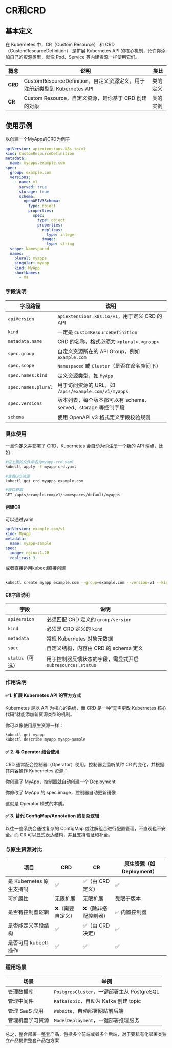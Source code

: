 # CR和CRD

## 基本定义

在 Kubernetes 中，CR（Custom Resource） 和 CRD（CustomResourceDefinition） 是扩展 Kubernetes API 的核心机制，允许你添加自己的资源类型，就像 Pod、Service 等内建资源一样使用它们。

| 概念      | 说明                                                       | 类比   |
| ------- | -------------------------------------------------------- | ---- |
| **CRD** | CustomResourceDefinition，自定义资源定义，用于注册新类型到 Kubernetes API | 类的定义 |
| **CR**  | Custom Resource，自定义资源，是你基于 CRD 创建的对象                     | 类的实例 |

## 使用示例

以创建一个MyApp的CRD为例子

```yaml
apiVersion: apiextensions.k8s.io/v1
kind: CustomResourceDefinition
metadata:
  name: myapps.example.com
spec:
  group: example.com
  versions:
    - name: v1
      served: true
      storage: true
      schema:
        openAPIV3Schema:
          type: object
          properties:
            spec:
              type: object
              properties:
                replicas:
                  type: integer
                image:
                  type: string
  scope: Namespaced
  names:
    plural: myapps
    singular: myapp
    kind: MyApp
    shortNames:
      - ma

```

### 字段说明

| 字段路径                | 说明                                          |
| ------------------- | ------------------------------------------- |
| `apiVersion`        | `apiextensions.k8s.io/v1`，用于定义 CRD 的 API    |
| `kind`              | 一定是 `CustomResourceDefinition`              |
| `metadata.name`     | CRD 的名称，格式必须为 `<plural>.<group>`            |
| `spec.group`        | 自定义资源所在的 API Group，例如 `example.com`         |
| `spec.scope`        | `Namespaced` 或 `Cluster`（是否在命名空间下）          |
| `spec.names.kind`   | 定义资源类型，如 `MyApp`                            |
| `spec.names.plural` | 用于访问资源的 URL，如 `/apis/example.com/v1/myapps` |
| `spec.versions`     | 版本列表，每个版本都可以有 schema、served、storage 等控制字段   |
| `schema`            | 使用 OpenAPI v3 格式定义字段校验规则                    |

### 具体使用

一旦你定义并部署了 CRD，Kubernetes 会自动为你注册一个新的 API 端点，比如：

```bash
#讲上面的文件命名为myapp-crd.yaml
kubectl apply -f myapp-crd.yaml

#查看CRD资源
kubectl get crd myapps.example.com

#接口获取
GET /apis/example.com/v1/namespaces/default/myapps


```

#### 创建CR

可以通过yaml

```yaml
apiVersion: example.com/v1
kind: MyApp
metadata:
  name: myapp-sample
spec:
  image: nginx:1.20
  replicas: 3
```

或者直接适用kubectl直接创建

```bash
 
kubectl create myapp example.com --group=example.com --version=v1 --kind=MyApp --plural=myapps
```

#### CR字段说明

| 字段           | 说明                                       |
| ------------ | ---------------------------------------- |
| `apiVersion` | 必须匹配 CRD 定义的 `group/version`             |
| `kind`       | 必须是 CRD 定义的 `kind`                       |
| `metadata`   | 常规 Kubernetes 对象元数据                      |
| `spec`       | 自定义结构，内容由 CRD 的 schema 定义                |
| `status`（可选） | 用于控制器反馈状态的字段，需显式开启 `subresources.status` |

### 作用说明

#### ✅1. 扩展 Kubernetes API 的官方方式

Kubernetes 是以 API 为核心的系统，而 CRD 是一种“无需更改 Kubernetes 核心代码”就能添加新资源类型的机制。

你可以像使用原生资源一样：

```bash
kubectl get myapp
kubectl describe myapp myapp-sample
```

#### ✅ 2. 与 Operator 结合使用

CRD 通常配合控制器（Operator）使用。控制器会监听某种 CR 的变化，并根据其内容操作 Kubernetes 资源：

你创建了 MyApp，控制器就自动创建一个 Deployment

你修改了 MyApp 的 spec.image，控制器自动更新镜像

这就是 Operator 模式的本质。

#### ✅ 3. 替代 ConfigMap/Annotation 的复杂逻辑

以往一些系统会通过复杂的 ConfigMap 或注解组合进行配置管理，不直观也不安全。而 CR 可以显式表达结构，并且支持验证和补全。

### 与原生资源对比

| 项目                 | CRD      | CR          | 原生资源（如 Deployment） |
| ------------------ | -------- | ----------- | ------------------ |
| 是 Kubernetes 原生支持吗 | ✅        | ✅（由 CRD 定义） | ✅                  |
| 可扩展性               | 无限扩展     | 无限扩展        | 受限于版本              |
| 是否有控制器逻辑           | ❌（需要自定义） | ❌（除非搭配控制器）  | ✅ 内置控制器            |
| 是否能定义字段结构          | ✅        | ✅（由 CRD 决定） | ✅                  |
| 是否可用 kubectl 操作    | ✅        | ✅           | ✅                  |

### 适用场景

| 场景         | 举例                                  |
| ---------- | ----------------------------------- |
| 管理数据库      | `PostgresCluster`，一键部署主从 PostgreSQL |
| 管理中间件      | `KafkaTopic`，自动为 Kafka 创建 topic     |
| 管理 SaaS 应用 | `Website`，自动部署网站前后端                 |
| 管理机器学习资源   | `ModelDeployment`，一键部署推理服务          |

总之，整合部署一整套产品，包括多个前端或者多个后端，对于要私有化部署类独立产品提供整套产品包方案